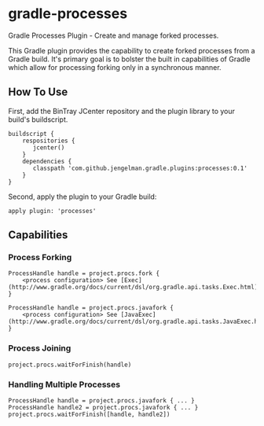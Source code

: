 gradle-processes
================

Gradle Processes Plugin - Create and manage forked processes.

This Gradle plugin provides the capability to create forked processes from a Gradle build. It's primary goal is to
bolster the built in capabilities of Gradle which allow for processing forking only in a synchronous manner.

How To Use
----------

First, add the BinTray JCenter repository and the plugin library to your build's buildscript.

    buildscript {
        respositories {
           jcenter()
        }
        dependencies {
           classpath 'com.github.jengelman.gradle.plugins:processes:0.1'
        }
    }

Second, apply the plugin to your Gradle build:

    apply plugin: 'processes'

Capabilities
------------

### Process Forking

    ProcessHandle handle = project.procs.fork {
        <process configuration> See [Exec](http://www.gradle.org/docs/current/dsl/org.gradle.api.tasks.Exec.html)
    }

    ProcessHandle handle = project.procs.javafork {
        <process configuration> See [JavaExec](http://www.gradle.org/docs/current/dsl/org.gradle.api.tasks.JavaExec.html)
    }

### Process Joining

    project.procs.waitForFinish(handle)

### Handling Multiple Processes

    ProcessHandle handle = project.procs.javafork { ... }
    ProcessHandle handle2 = project.procs.javafork { ... }
    project.procs.waitForFinish([handle, handle2])

